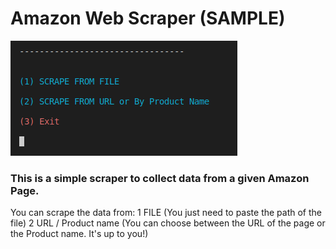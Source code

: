 # Amazon Web Scraper (SAMPLE)

![screenshot start](/screenshots/1.png)

### This is a simple scraper to collect data from a given Amazon Page.
You can scrape the data from:
1 FILE (You just need to paste the path of the file)
2 URL / Product name (You can choose between the URL of the page or the Product name. It's up to you!)
